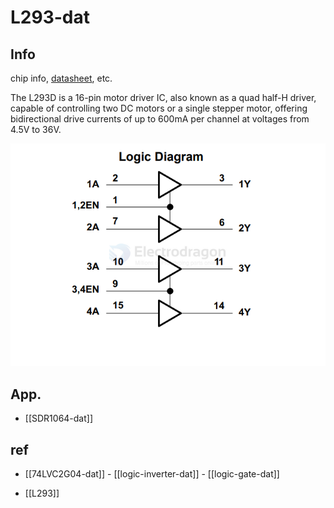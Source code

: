 
# L293-dat

## Info 
 
chip info, [datasheet](https://www.ti.com/lit/ds/symlink/l293.pdf), etc.

The L293D is a 16-pin motor driver IC, also known as a quad half-H driver, capable of controlling two DC motors or a single stepper motor, offering bidirectional drive currents of up to 600mA per channel at voltages from 4.5V to 36V. 

![](2025-03-25-15-46-12.png)

## App. 

- [[SDR1064-dat]]




## ref 
 
- [[74LVC2G04-dat]] - [[logic-inverter-dat]] - [[logic-gate-dat]]

- [[L293]] 
 

